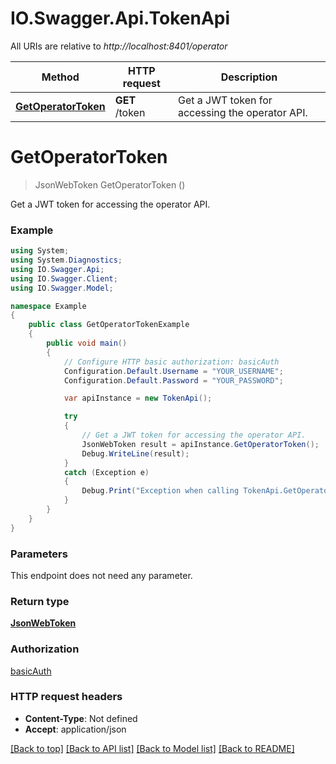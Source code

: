 # IO.Swagger.Api.TokenApi

All URIs are relative to *http://localhost:8401/operator*

Method | HTTP request | Description
------------- | ------------- | -------------
[**GetOperatorToken**](TokenApi.md#getoperatortoken) | **GET** /token | Get a JWT token for accessing the operator API.

<a name="getoperatortoken"></a>
# **GetOperatorToken**
> JsonWebToken GetOperatorToken ()

Get a JWT token for accessing the operator API.

### Example
```csharp
using System;
using System.Diagnostics;
using IO.Swagger.Api;
using IO.Swagger.Client;
using IO.Swagger.Model;

namespace Example
{
    public class GetOperatorTokenExample
    {
        public void main()
        {
            // Configure HTTP basic authorization: basicAuth
            Configuration.Default.Username = "YOUR_USERNAME";
            Configuration.Default.Password = "YOUR_PASSWORD";

            var apiInstance = new TokenApi();

            try
            {
                // Get a JWT token for accessing the operator API.
                JsonWebToken result = apiInstance.GetOperatorToken();
                Debug.WriteLine(result);
            }
            catch (Exception e)
            {
                Debug.Print("Exception when calling TokenApi.GetOperatorToken: " + e.Message );
            }
        }
    }
}
```

### Parameters
This endpoint does not need any parameter.

### Return type

[**JsonWebToken**](JsonWebToken.md)

### Authorization

[basicAuth](../README.md#basicAuth)

### HTTP request headers

 - **Content-Type**: Not defined
 - **Accept**: application/json

[[Back to top]](#) [[Back to API list]](../README.md#documentation-for-api-endpoints) [[Back to Model list]](../README.md#documentation-for-models) [[Back to README]](../README.md)
